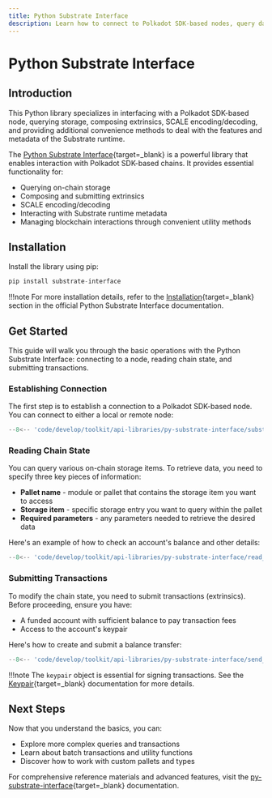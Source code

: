 ```yaml
---
title: Python Substrate Interface
description: Learn how to connect to Polkadot SDK-based nodes, query data, submit transactions, and manage blockchain interactions using the Python Substrate Interface.
---
```


# Python Substrate Interface

## Introduction

This Python library specializes in interfacing with a Polkadot SDK-based node, querying storage, composing extrinsics, SCALE encoding/decoding, and providing additional convenience methods to deal with the features and metadata of the Substrate runtime.

The [Python Substrate Interface](https://github.com/polkascan/py-substrate-interface){target=\_blank} is a powerful library that enables interaction with Polkadot SDK-based chains. It provides essential functionality for:

- Querying on-chain storage
- Composing and submitting extrinsics
- SCALE encoding/decoding
- Interacting with Substrate runtime metadata
- Managing blockchain interactions through convenient utility methods

## Installation

Install the library using pip:

```py
pip install substrate-interface
```

!!!note
    For more installation details, refer to the [Installation](https://polkascan.github.io/py-substrate-interface/getting-started/installation/){target=\_blank} section in the official Python Substrate Interface documentation.

## Get Started

This guide will walk you through the basic operations with the Python Substrate Interface: connecting to a node, reading chain state, and submitting transactions.

### Establishing Connection

The first step is to establish a connection to a Polkadot SDK-based node. You can connect to either a local or remote node:

```py
--8<-- 'code/develop/toolkit/api-libraries/py-substrate-interface/substrate_interface.py'
```

### Reading Chain State

You can query various on-chain storage items. To retrieve data, you need to specify three key pieces of information:

- **Pallet name** - module or pallet that contains the storage item you want to access
- **Storage item** - specific storage entry you want to query within the pallet
- **Required parameters** - any parameters needed to retrieve the desired data

Here's an example of how to check an account's balance and other details:

```py
--8<-- 'code/develop/toolkit/api-libraries/py-substrate-interface/read_state.py'
```

### Submitting Transactions

To modify the chain state, you need to submit transactions (extrinsics). Before proceeding, ensure you have:

- A funded account with sufficient balance to pay transaction fees
- Access to the account's keypair

Here's how to create and submit a balance transfer:

```py
--8<-- 'code/develop/toolkit/api-libraries/py-substrate-interface/send_tx.py'
```

!!!note
    The `keypair` object is essential for signing transactions. See the [Keypair](https://polkascan.github.io/py-substrate-interface/usage/keypair-creation-and-signing/){target=\_blank} documentation for more details.

## Next Steps

Now that you understand the basics, you can:

- Explore more complex queries and transactions
- Learn about batch transactions and utility functions
- Discover how to work with custom pallets and types

For comprehensive reference materials and advanced features, visit the [py-substrate-interface](https://polkascan.github.io/py-substrate-interface/){target=\_blank} documentation.